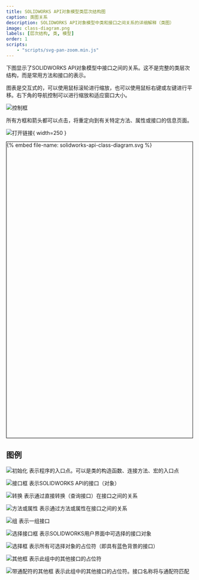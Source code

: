 ```yaml
---
title: SOLIDWORKS API对象模型类层次结构图
caption: 类图关系
description: SOLIDWORKS API对象模型中类和接口之间关系的详细解释（类图）
image: class-diagram.png
labels: [层次结构, 类, 模型]
order: 1
scripts:
    - "scripts/svg-pan-zoom.min.js"
---
```

下图显示了SOLIDWORKS API对象模型中接口之间的关系。这不是完整的类层次结构，而是常用方法和接口的表示。

图表是交互式的，可以使用鼠标滚轮进行缩放，也可以使用鼠标右键或左键进行平移。右下角的导航控制可以进行缩放和适应窗口大小。

![控制框](control-box.png)

所有方框和箭头都可以点击，将重定向到有关特定方法、属性或接口的信息页面。

![打开链接](open-link.png){ width=250 }

<div id="container" style="width: 100%; height: 800px; border:1px solid black; ">
    {% embed file-name: solidworks-api-class-diagram.svg %}
</div>

<script>
var panZoom = svgPanZoom(document.getElementById('solidworks-api-class-diagram'), {
        zoomEnabled: true,
        controlIconsEnabled: true,
        fit: true,
        center: true,
    });
window.addEventListener("resize", function(){
        panZoom.resize();
    });
</script>

## 图例

<img src="legend/init-box.svg" alt="初始化"> 表示程序的入口点。可以是类的构造函数、连接方法、宏的入口点

<img src="legend/interface-box.svg" alt="接口框"> 表示SOLIDWORKS API的接口（对象）

<img src="legend/cast.svg" alt="转换"> 表示通过直接转换（查询接口）在接口之间的关系

<img src="legend/method-property.svg" alt="方法或属性"> 表示通过方法或属性在接口之间的关系

<img src="legend/group.svg" alt="组"> 表示一组接口

<img src="legend/selection-interface-box.svg" alt="选择接口框"> 表示SOLIDWORKS用户界面中可选择的接口对象

<img src="legend/selection-box.svg" alt="选择框"> 表示所有可选择对象的占位符（即具有蓝色背景的接口）

<img src="legend/etc-box.svg" alt="其他框"> 表示此组中的其他接口的占位符

<img src="legend/etc-box-wildcard.svg" alt="带通配符的其他框"> 表示此组中的其他接口的占位符。接口名称将与通配符匹配